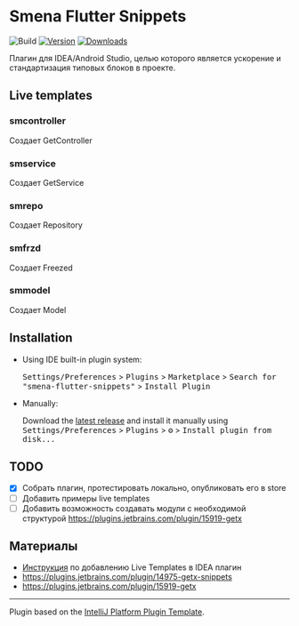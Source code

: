 # Smena Flutter Snippets

![Build](https://github.com/smenateam/smena-flutter-snippets/workflows/Build/badge.svg)
[![Version](https://img.shields.io/jetbrains/plugin/v/17494-smena-flutter-snippets.svg)](https://plugins.jetbrains.com/plugin/17494-smena-flutter-snippets)
[![Downloads](https://img.shields.io/jetbrains/plugin/d/17494-smena-flutter-snippets.svg)](https://plugins.jetbrains.com/plugin/17494-smena-flutter-snippets)

<!-- Plugin description -->
Плагин для IDEA/Android Studio, целью которого является ускорение и стандартизация типовых блоков в проекте.

<!-- Plugin description end -->

## Live templates

### smcontroller
Создает GetController

### smservice
Создает GetService

### smrepo
Создает Repository

### smfrzd
Создает Freezed

### smmodel
Создает Model

## Installation

- Using IDE built-in plugin system:
  
  <kbd>Settings/Preferences</kbd> > <kbd>Plugins</kbd> > <kbd>Marketplace</kbd> > <kbd>Search for "smena-flutter-snippets"</kbd> >
  <kbd>Install Plugin</kbd>
  
- Manually:

  Download the [latest release](https://github.com/smenateam/smena-flutter-snippets/releases/latest) and install it manually using
  <kbd>Settings/Preferences</kbd> > <kbd>Plugins</kbd> > <kbd>⚙️</kbd> > <kbd>Install plugin from disk...</kbd>


## TODO
- [x] Собрать плагин, протестировать локально, опубликовать его в store
- [ ] Добавить примеры live templates
- [ ] Добавить возможность создавать модули с необходимой структурой https://plugins.jetbrains.com/plugin/15919-getx

## Материалы
* [Инструкция](https://plugins.jetbrains.com/docs/intellij/template-support.html#implement-templatecontexttype) по добавлению Live Templates в IDEA плагин
* https://plugins.jetbrains.com/plugin/14975-getx-snippets
* https://plugins.jetbrains.com/plugin/15919-getx

---
Plugin based on the [IntelliJ Platform Plugin Template][template].

[template]: https://github.com/JetBrains/intellij-platform-plugin-template
